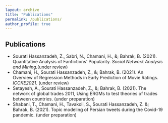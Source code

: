 ```yaml
---
layout: archive
title: "Publications"
permalink: /publications/
author_profile: true
---
```


## Publications

- Sourati Hassanzadeh, Z., Sabri, N., Chamani, H., &; Bahrak, B. (2021). Quantitative Analysis of Fanfictions’ Popularity. _Social Network Analysis and Mining._(under review)
- Chamani, H., Sourati Hassanzadeh, Z., &; Bahrak, B. (2021). An Overview of Regression Methods in Early Prediction of Movie Ratings. _ICCKE2021._ (under review)
- Setayesh, A., Sourati Hassanzadeh, Z., &; Bahrak, B. (2021). The network of global trades 2011, Using ERGMs to test theories of trades between countries. (under preparation)
- Shabani, T., Chamani, H., Tavakoli, S., Sourati Hassanzadeh, Z. &; Bahrak, B. (2021). Topic modeling of Persian tweets during the Covid-19 pandemic. (under preparation)
